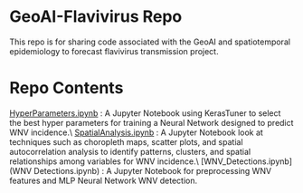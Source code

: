 # GeoAI-Flavivirus Repo
This repo is for sharing code associated with the GeoAI and spatiotemporal epidemiology to forecast flavivirus transmission project. 

# Repo Contents
[HyperParameters.ipynb](HyperParameters.ipynb) : A Jupyter Notebook using KerasTuner to select the best hyper parameters for training a Neural Network designed to predict WNV incidence.\\
[SpatialAnalysis.ipynb](SpatialAnalysis.ipynb) : A Jupyter Notebook look at techniques such as choropleth maps, scatter plots, and spatial autocorrelation analysis to identify patterns, clusters, and spatial relationships among variables for WNV incidence.\\
[WNV_Detections.ipynb](WNV Detections.ipynb) : A Jupyter Notebook for preprocessing WNV features and MLP Neural Network WNV detection.
